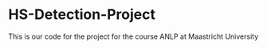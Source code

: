 # HS-Detection-Project
This is our code for the project for the course ANLP at Maastricht University
